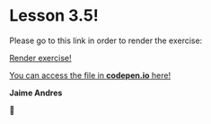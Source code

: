 # Lesson 3.5!

Please go to this link in order to render the exercise:

[Render exercise!](http://github.ekorre.org/2017-Google-Developer-Challenge/Lesson-3/5/headers.html)

[You can access the file in **codepen.io** here!](https://codepen.io/jaimeandrescatano/pen/XzBaqa)

**Jaime Andres**

:see_no_evil:
